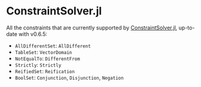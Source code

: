 # ConstraintSolver.jl

All the constraints that are currently supported by [ConstraintSolver.jl](https://github.com/Wikunia/ConstraintSolver.jl), up-to-date with v0.6.5: 

- `AllDifferentSet`: `AllDifferent`
- `TableSet`: `VectorDomain`
- `NotEqualTo`: `DifferentFrom`
- `Strictly`: `Strictly`
- `ReifiedSet`: `Reification`
- `BoolSet`: `Conjunction`, `Disjunction`, `Negation`
